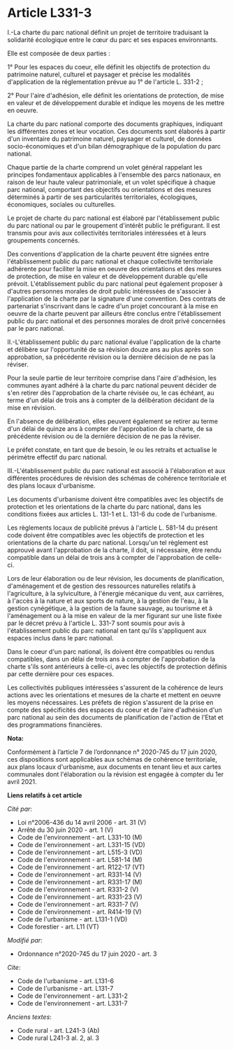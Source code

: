 # Article L331-3

I.-La charte du parc national définit un projet de territoire traduisant la solidarité écologique entre le cœur du parc et
ses espaces environnants. 

Elle est composée de deux parties : 

1° Pour les espaces du coeur, elle définit les objectifs de protection du patrimoine naturel, culturel et paysager et précise
les modalités d'application de la réglementation prévue au 1° de l'article L. 331-2 ; 

2° Pour l'aire d'adhésion, elle définit les orientations de protection, de mise en valeur et de développement durable et
indique les moyens de les mettre en oeuvre. 

La charte du parc national comporte des documents graphiques, indiquant les différentes zones et leur vocation. Ces documents
sont élaborés à partir d'un inventaire du patrimoine naturel, paysager et culturel, de données socio-économiques et d'un
bilan démographique de la population du parc national. 

Chaque partie de la charte comprend un volet général rappelant les principes fondamentaux applicables à l'ensemble des parcs
nationaux, en raison de leur haute valeur patrimoniale, et un volet spécifique à chaque parc national, comportant des
objectifs ou orientations et des mesures déterminés à partir de ses particularités territoriales, écologiques, économiques,
sociales ou culturelles. 

Le projet de charte du parc national est élaboré par l'établissement public du parc national ou par le groupement d'intérêt
public le préfigurant. Il est transmis pour avis aux collectivités territoriales intéressées et à leurs groupements
concernés. 

Des conventions d'application de la charte peuvent être signées entre l'établissement public du parc national et chaque
collectivité territoriale adhérente pour faciliter la mise en oeuvre des orientations et des mesures de protection, de mise
en valeur et de développement durable qu'elle prévoit. L'établissement public du parc national peut également proposer à
d'autres personnes morales de droit public intéressées de s'associer à l'application de la charte par la signature d'une
convention. Des contrats de partenariat s'inscrivant dans le cadre d'un projet concourant à la mise en oeuvre de la charte
peuvent par ailleurs être conclus entre l'établissement public du parc national et des personnes morales de droit privé
concernées par le parc national. 

II.-L'établissement public du parc national évalue l'application de la charte et délibère sur l'opportunité de sa révision
douze ans au plus après son approbation, sa précédente révision ou la dernière décision de ne pas la réviser. 

Pour la seule partie de leur territoire comprise dans l'aire d'adhésion, les communes ayant adhéré à la charte du parc
national peuvent décider de s'en retirer dès l'approbation de la charte révisée ou, le cas échéant, au terme d'un délai de
trois ans à compter de la délibération décidant de la mise en révision. 

En l'absence de délibération, elles peuvent également se retirer au terme d'un délai de quinze ans à compter de l'approbation
de la charte, de sa précédente révision ou de la dernière décision de ne pas la réviser. 

Le préfet constate, en tant que de besoin, le ou les retraits et actualise le périmètre effectif du parc national. 

III.-L'établissement public du parc national est associé à l'élaboration et aux différentes procédures de révision des
schémas de cohérence territoriale et des plans locaux d'urbanisme. 

Les documents d'urbanisme doivent être compatibles avec les objectifs de protection et les orientations de la charte du parc
national, dans les conditions fixées aux articles L. 131-1 et L. 131-6 du code de l'urbanisme. 

Les règlements locaux de publicité prévus à l'article L. 581-14 du présent code doivent être compatibles avec les objectifs
de protection et les orientations de la charte du parc national. Lorsqu'un tel règlement est approuvé avant l'approbation de
la charte, il doit, si nécessaire, être rendu compatible dans un délai de trois ans à compter de l'approbation de celle-ci. 

Lors de leur élaboration ou de leur révision, les documents de planification, d'aménagement et de gestion des ressources
naturelles relatifs à l'agriculture, à la sylviculture, à l'énergie mécanique du vent, aux carrières, à l'accès à la nature
et aux sports de nature, à la gestion de l'eau, à la gestion cynégétique, à la gestion de la faune sauvage, au tourisme et à
l'aménagement ou à la mise en valeur de la mer figurant sur une liste fixée par le décret prévu à l'article L. 331-7 sont
soumis pour avis à l'établissement public du parc national en tant qu'ils s'appliquent aux espaces inclus dans le parc
national. 

Dans le coeur d'un parc national, ils doivent être compatibles ou rendus compatibles, dans un délai de trois ans à compter de
l'approbation de la charte s'ils sont antérieurs à celle-ci, avec les objectifs de protection définis par cette dernière pour
ces espaces. 

Les collectivités publiques intéressées s'assurent de la cohérence de leurs actions avec les orientations et mesures de la
charte et mettent en oeuvre les moyens nécessaires. Les préfets de région s'assurent de la prise en compte des spécificités
des espaces du coeur et de l'aire d'adhésion d'un parc national au sein des documents de planification de l'action de l'Etat
et des programmations financières.

**Nota:**

Conformément à l’article 7 de l’ordonnance n° 2020-745 du 17 juin 2020, ces dispositions sont applicables aux schémas de
cohérence territoriale, aux plans locaux d'urbanisme, aux documents en tenant lieu et aux cartes communales dont
l'élaboration ou la révision est engagée à compter du 1er avril 2021.

**Liens relatifs à cet article**

_Cité par_:

  - Loi n°2006-436 du 14 avril 2006 - art. 31 (V)
  - Arrêté du 30 juin 2020 - art. 1 (V)
  - Code de l'environnement - art. L331-10 (M)
  - Code de l'environnement - art. L331-15 (VD)
  - Code de l'environnement - art. L515-3 (VD)
  - Code de l'environnement - art. L581-14 (M)
  - Code de l'environnement - art. R122-17 (VT)
  - Code de l'environnement - art. R331-14 (V)
  - Code de l'environnement - art. R331-17 (M)
  - Code de l'environnement - art. R331-2 (V)
  - Code de l'environnement - art. R331-23 (V)
  - Code de l'environnement - art. R331-7 (V)
  - Code de l'environnement - art. R414-19 (V)
  - Code de l'urbanisme - art. L131-1 (VD)
  - Code forestier - art. L11 (VT)

_Modifié par_:

  - Ordonnance n°2020-745 du 17 juin 2020 - art. 3

_Cite_:

  - Code de l'urbanisme - art. L131-6
  - Code de l'urbanisme - art. L131-7
  - Code de l'environnement - art. L331-2
  - Code de l'environnement - art. L331-7

_Anciens textes_:

  - Code rural - art. L241-3 (Ab)
  - Code rural L241-3 al. 2, al. 3
